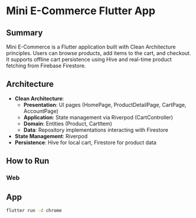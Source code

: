 # Mini E-Commerce Flutter App

## Summary
Mini E-Commerce is a Flutter application built with Clean Architecture principles. Users can browse products, add items to the cart, and checkout. It supports offline cart persistence using Hive and real-time product fetching from Firebase Firestore.

## Architecture
- **Clean Architecture**:
  - **Presentation**: UI pages (HomePage, ProductDetailPage, CartPage, AccountPage)
  - **Application**: State management via Riverpod (CartController)
  - **Domain**: Entities (Product, CartItem)
  - **Data**: Repository implementations interacting with Firestore
- **State Management**: Riverpod
- **Persistence**: Hive for local cart, Firestore for product data

## How to Run
### Web
## App
```bash
flutter run -d chrome

